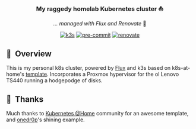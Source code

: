 <div align="center">

### My raggedy homelab Kubernetes cluster :sailboat:

_... managed with Flux and Renovate_ :robot:

</div>

<div align="center">

[![k3s](https://img.shields.io/badge/k3s-v1.23.2-brightgreen?style=for-the-badge&logo=kubernetes&logoColor=white)](https://k3s.io/)
[![pre-commit](https://img.shields.io/badge/pre--commit-enabled-brightgreen?logo=pre-commit&logoColor=white&style=for-the-badge)](https://github.com/pre-commit/pre-commit)
[![renovate](https://img.shields.io/badge/renovate-enabled-brightgreen?style=for-the-badge&logo=renovatebot&logoColor=white)](https://github.com/renovatebot/renovate)

</div>

## :book:&nbsp; Overview
This is my personal k8s cluster, powered by [Flux](https://github.com/fluxcd/flux2) and k3s based on k8s-at-home's [template](https://github.com/k8s-at-home/template-cluster-k3s). Incorporates a Proxmox hypervisor for the ol Lenovo TS440 running a hodgepodge of disks.

## :handshake:&nbsp; Thanks

Much thanks to [Kubernetes @Home](https://github.com/k8s-at-home/) community for an awesome template, and [onedr0p](https://github.com/onedr0p/home-cluster)'s shining example.
